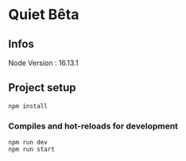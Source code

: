 # Quiet Bêta

## Infos 

Node Version : 16.13.1


## Project setup
```
npm install
```
### Compiles and hot-reloads for development
```
npm run dev
npm run start

```

